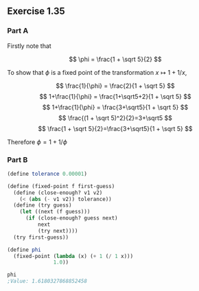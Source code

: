## Exercise 1.35

### Part A

Firstly note that

$$
\phi = \frac{1 + \sqrt 5}{2}
$$

To show that $\phi$ is a fixed point of the transformation $x \mapsto 1 + 1/x,$

$$
\frac{1}{\phi} = \frac{2}{1 + \sqrt 5}
$$
$$
1+\frac{1}{\phi} = \frac{1+\sqrt5+2}{1 + \sqrt 5}
$$
$$
1+\frac{1}{\phi} = \frac{3+\sqrt5}{1 + \sqrt 5}
$$
$$
\frac{(1 + \sqrt 5)^2}{2}=3+\sqrt5
$$
$$
\frac{1 + \sqrt 5}{2}=\frac{3+\sqrt5}{1 + \sqrt 5}
$$

Therefore $\phi = 1 + 1/\phi$

### Part B

``` Scheme
(define tolerance 0.00001)

(define (fixed-point f first-guess)
  (define (close-enough? v1 v2)
    (< (abs (- v1 v2)) tolerance))
  (define (try guess)
    (let ((next (f guess)))
      (if (close-enough? guess next)
          next
          (try next))))
  (try first-guess))

(define phi
  (fixed-point (lambda (x) (+ 1 (/ 1 x)))
               1.0))

phi
;Value: 1.6180327868852458
```